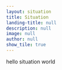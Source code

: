 ```yaml
---
layout: situation
title: Situation
landing-title: null
description: null
image: null
author: null
show_tile: true
---
```


hello situation world
